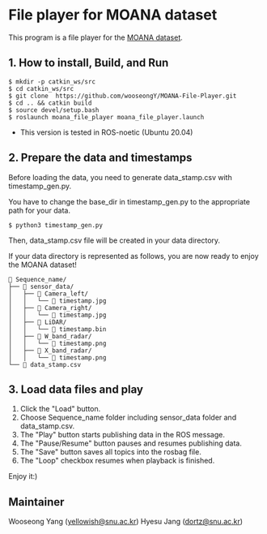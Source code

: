 # File player for MOANA dataset

This program is a file player for the [MOANA dataset](https://sites.google.com/view/rpmmoana). 


## 1. How to install, Build, and Run
```
$ mkdir -p catkin_ws/src
$ cd catkin_ws/src
$ git clone  https://github.com/wooseongY/MOANA-File-Player.git
$ cd .. && catkin build
$ source devel/setup.bash
$ roslaunch moana_file_player moana_file_player.launch
```
- This version is tested in ROS-noetic (Ubuntu 20.04)


## 2. Prepare the data and timestamps
Before loading the data, you need to generate data_stamp.csv with timestamp_gen.py.

You have to change the base_dir in timestamp_gen.py to the appropriate path for your data.
```
$ python3 timestamp_gen.py
```
Then, data_stamp.csv file will be created in your data directory.

If your data directory is represented as follows, you are now ready to enjoy the MOANA dataset!
```
📂 Sequence_name/
├── 📂 sensor_data/
│   ├── 📂 Camera_left/
│   │   └── 📝 timestamp.jpg
│   ├── 📂 Camera_right/
│   │   └── 📝 timestamp.jpg
│   ├── 📂 LiDAR/
│   │   └── 📝 timestamp.bin
│   ├── 📂 W_band_radar/
│   │   └── 📝 timestamp.png
│   ├── 📂 X_band_radar/
│   │   └── 📝 timestamp.png
└── 📝 data_stamp.csv
```

## 3. Load data files and play

1. Click the "Load" button.
2. Choose Sequence_name folder including sensor_data folder and data_stamp.csv.
3. The "Play" button starts publishing data in the ROS message.
4. The "Pause/Resume" button pauses and resumes publishing data.
5. The "Save" button saves all topics into the rosbag file.
6. The "Loop" checkbox resumes when playback is finished.

Enjoy it:) 

## Maintainer

Wooseong Yang (yellowish@snu.ac.kr)
Hyesu Jang (dortz@snu.ac.kr)

